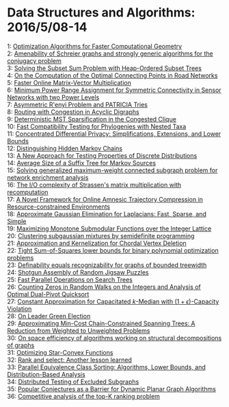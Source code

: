 # Data Structures and Algorithms: 2016/5/08-14  
1: [Optimization Algorithms for Faster Computational Geometry](https://doi.org/10.48550/arXiv.1412.1001)  
2: [Amenability of Schreier graphs and strongly generic algorithms for the  conjugacy problem](https://doi.org/10.48550/arXiv.1501.05579)  
3: [Solving the Subset Sum Problem with Heap-Ordered Subset Trees](https://doi.org/10.48550/arXiv.1512.01727)  
4: [On the Computation of the Optimal Connecting Points in Road Networks](https://doi.org/10.48550/arXiv.1601.01396)  
5: [Faster Online Matrix-Vector Multiplication](https://doi.org/10.48550/arXiv.1605.01695)  
6: [Minimum Power Range Assignment for Symmetric Connectivity in Sensor  Networks with two Power Levels](https://doi.org/10.48550/arXiv.1605.01752)  
7: [Asymmetric R\'enyi Problem and PATRICIA Tries](https://doi.org/10.48550/arXiv.1605.01814)  
8: [Routing with Congestion in Acyclic Digraphs](https://doi.org/10.48550/arXiv.1605.01866)  
9: [Deterministic MST Sparsification in the Congested Clique](https://doi.org/10.48550/arXiv.1605.02022)  
10: [Fast Compatibility Testing for Phylogenies with Nested Taxa](https://doi.org/10.48550/arXiv.1605.02045)  
11: [Concentrated Differential Privacy: Simplifications, Extensions, and  Lower Bounds](https://doi.org/10.48550/arXiv.1605.02065)  
12: [Distinguishing Hidden Markov Chains](https://doi.org/10.48550/arXiv.1507.02314)  
13: [A New Approach for Testing Properties of Discrete Distributions](https://doi.org/10.48550/arXiv.1601.05557)  
14: [Average Size of a Suffix Tree for Markov Sources](https://doi.org/10.48550/arXiv.1605.02123)  
15: [Solving generalized maximum-weight connected subgraph problem for  network enrichment analysis](https://doi.org/10.48550/arXiv.1605.02168)  
16: [The I/O complexity of Strassen's matrix multiplication with  recomputation](https://doi.org/10.48550/arXiv.1605.02224)  
17: [A Novel Framework for Online Amnesic Trajectory Compression in  Resource-constrained Environments](https://doi.org/10.48550/arXiv.1605.02337)  
18: [Approximate Gaussian Elimination for Laplacians: Fast, Sparse, and  Simple](https://doi.org/10.48550/arXiv.1605.02353)  
19: [Maximizing Monotone Submodular Functions over the Integer Lattice](https://doi.org/10.48550/arXiv.1503.01218)  
20: [Clustering subgaussian mixtures by semidefinite programming](https://doi.org/10.48550/arXiv.1602.06612)  
21: [Approximation and Kernelization for Chordal Vertex Deletion](https://doi.org/10.48550/arXiv.1605.03001)  
22: [Tight Sum-of-Squares lower bounds for binary polynomial optimization  problems](https://doi.org/10.48550/arXiv.1605.03019)  
23: [Definability equals recognizability for graphs of bounded treewidth](https://doi.org/10.48550/arXiv.1605.03045)  
24: [Shotgun Assembly of Random Jigsaw Puzzles](https://doi.org/10.48550/arXiv.1605.03086)  
25: [Fast Parallel Operations on Search Trees](https://doi.org/10.48550/arXiv.1510.05433)  
26: [Counting Zeros in Random Walks on the Integers and Analysis of Optimal  Dual-Pivot Quicksort](https://doi.org/10.48550/arXiv.1602.04031)  
27: [Constant Approximation for Capacitated $k$-Median with $(1 +  \epsilon)$-Capacity Violation](https://doi.org/10.48550/arXiv.1603.02324)  
28: [On Leader Green Election](https://doi.org/10.48550/arXiv.1605.00137)  
29: [Approximating Min-Cost Chain-Constrained Spanning Trees: A Reduction  from Weighted to Unweighted Problems](https://doi.org/10.48550/arXiv.1605.03203)  
30: [On space efficiency of algorithms working on structural decompositions  of graphs](https://doi.org/10.48550/arXiv.1509.05896)  
31: [Optimizing Star-Convex Functions](https://doi.org/10.48550/arXiv.1511.04466)  
32: [Rank and select: Another lesson learned](https://doi.org/10.48550/arXiv.1605.01539)  
33: [Parallel Equivalence Class Sorting: Algorithms, Lower Bounds, and  Distribution-Based Analysis](https://doi.org/10.48550/arXiv.1605.03643)  
34: [Distributed Testing of Excluded Subgraphs](https://doi.org/10.48550/arXiv.1605.03719)  
35: [Popular Conjectures as a Barrier for Dynamic Planar Graph Algorithms](https://doi.org/10.48550/arXiv.1605.03797)  
36: [Competitive analysis of the top-K ranking problem](https://doi.org/10.48550/arXiv.1605.03933)  